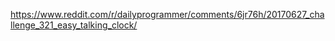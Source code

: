 https://www.reddit.com/r/dailyprogrammer/comments/6jr76h/20170627_challenge_321_easy_talking_clock/
